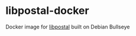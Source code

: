 # libpostal-docker

Docker image for [libpostal](https://github.com/openvenues/libpostal) built on Debian Bullseye
